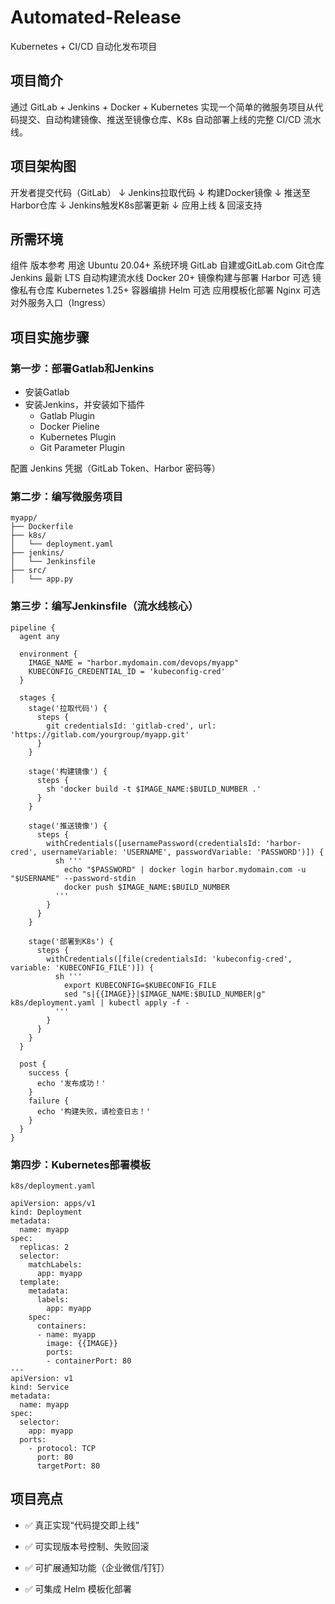 # Automated-Release

Kubernetes + CI/CD 自动化发布项目

## 项目简介

通过 GitLab + Jenkins + Docker + Kubernetes 实现一个简单的微服务项目从代码提交、自动构建镜像、推送至镜像仓库、K8s 自动部署上线的完整 CI/CD 流水线。

## 项目架构图

开发者提交代码（GitLab）
           ↓
       Jenkins拉取代码
           ↓
     构建Docker镜像
           ↓
     推送至Harbor仓库
           ↓
   Jenkins触发K8s部署更新
           ↓
       应用上线 & 回滚支持

## 所需环境

组件    版本参考    用途
Ubuntu    20.04+    系统环境
GitLab    自建或GitLab.com    Git仓库
Jenkins    最新 LTS    自动构建流水线
Docker    20+    镜像构建与部署
Harbor    可选    镜像私有仓库
Kubernetes    1.25+    容器编排
Helm    可选    应用模板化部署
Nginx    可选    对外服务入口（Ingress）

## 项目实施步骤

### 第一步：部署Gatlab和Jenkins

- 安装Gatlab
- 安装Jenkins，并安装如下插件
  - Gatlab Plugin
  - Docker Pieline
  - Kubernetes Plugin
  - Git Parameter Plugin

配置 Jenkins 凭据（GitLab Token、Harbor 密码等）

### 第二步：编写微服务项目

```
myapp/
├── Dockerfile
├── k8s/
│   └── deployment.yaml
├── jenkins/
│   └── Jenkinsfile
├── src/
│   └── app.py
```

### 第三步：编写Jenkinsfile（流水线核心）

```
pipeline {
  agent any

  environment {
    IMAGE_NAME = "harbor.mydomain.com/devops/myapp"
    KUBECONFIG_CREDENTIAL_ID = 'kubeconfig-cred'
  }

  stages {
    stage('拉取代码') {
      steps {
        git credentialsId: 'gitlab-cred', url: 'https://gitlab.com/yourgroup/myapp.git'
      }
    }

    stage('构建镜像') {
      steps {
        sh 'docker build -t $IMAGE_NAME:$BUILD_NUMBER .'
      }
    }

    stage('推送镜像') {
      steps {
        withCredentials([usernamePassword(credentialsId: 'harbor-cred', usernameVariable: 'USERNAME', passwordVariable: 'PASSWORD')]) {
          sh '''
            echo "$PASSWORD" | docker login harbor.mydomain.com -u "$USERNAME" --password-stdin
            docker push $IMAGE_NAME:$BUILD_NUMBER
          '''
        }
      }
    }

    stage('部署到K8s') {
      steps {
        withCredentials([file(credentialsId: 'kubeconfig-cred', variable: 'KUBECONFIG_FILE')]) {
          sh '''
            export KUBECONFIG=$KUBECONFIG_FILE
            sed "s|{{IMAGE}}|$IMAGE_NAME:$BUILD_NUMBER|g" k8s/deployment.yaml | kubectl apply -f -
          '''
        }
      }
    }
  }

  post {
    success {
      echo '发布成功！'
    }
    failure {
      echo '构建失败，请检查日志！'
    }
  }
}

```

### 第四步：Kubernetes部署模板

`k8s/deployment.yaml`

    apiVersion: apps/v1
    kind: Deployment
    metadata:
      name: myapp
    spec:
      replicas: 2
      selector:
        matchLabels:
          app: myapp
      template:
        metadata:
          labels:
            app: myapp
        spec:
          containers:
          - name: myapp
            image: {{IMAGE}}
            ports:
            - containerPort: 80
    ---
    apiVersion: v1
    kind: Service
    metadata:
      name: myapp
    spec:
      selector:
        app: myapp
      ports:
        - protocol: TCP
          port: 80
          targetPort: 80
    

## 项目亮点

- ✅ 真正实现“代码提交即上线”

- ✅ 可实现版本号控制、失败回滚

- ✅ 可扩展通知功能（企业微信/钉钉）

- ✅ 可集成 Helm 模板化部署